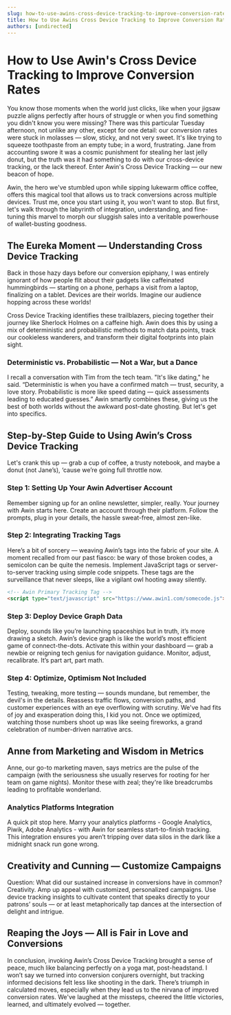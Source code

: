 ```yaml
---
slug: how-to-use-awins-cross-device-tracking-to-improve-conversion-rates
title: How to Use Awins Cross Device Tracking to Improve Conversion Rates
authors: [undirected]
---
```



# How to Use Awin's Cross Device Tracking to Improve Conversion Rates

You know those moments when the world just clicks, like when your jigsaw puzzle aligns perfectly after hours of struggle or when you find something you didn't know you were missing? There was this particular Tuesday afternoon, not unlike any other, except for one detail: our conversion rates were stuck in molasses — slow, sticky, and not very sweet. It's like trying to squeeze toothpaste from an empty tube; in a word, frustrating. Jane from accounting swore it was a cosmic punishment for stealing her last jelly donut, but the truth was it had something to do with our cross-device tracking, or the lack thereof. Enter Awin's Cross Device Tracking — our new beacon of hope.

Awin, the hero we've stumbled upon while sipping lukewarm office coffee, offers this magical tool that allows us to track conversions across multiple devices. Trust me, once you start using it, you won't want to stop. But first, let's walk through the labyrinth of integration, understanding, and fine-tuning this marvel to morph our sluggish sales into a veritable powerhouse of wallet-busting goodness.

## The Eureka Moment — Understanding Cross Device Tracking

Back in those hazy days before our conversion epiphany, I was entirely ignorant of how people flit about their gadgets like caffeinated hummingbirds — starting on a phone, perhaps a visit from a laptop, finalizing on a tablet. Devices are their worlds. Imagine our audience hopping across these worlds!

Cross Device Tracking identifies these trailblazers, piecing together their journey like Sherlock Holmes on a caffeine high. Awin does this by using a mix of deterministic and probabilistic methods to match data points, track our cookieless wanderers, and transform their digital footprints into plain sight.

### Deterministic vs. Probabilistic — Not a War, but a Dance

I recall a conversation with Tim from the tech team. "It's like dating," he said. “Deterministic is when you have a confirmed match — trust, security, a love story. Probabilistic is more like speed dating — quick assessments leading to educated guesses.” Awin smartly combines these, giving us the best of both worlds without the awkward post-date ghosting. But let's get into specifics.

## Step-by-Step Guide to Using Awin’s Cross Device Tracking

Let's crank this up — grab a cup of coffee, a trusty notebook, and maybe a donut (not Jane’s), ‘cause we’re going full throttle now.

### Step 1: Setting Up Your Awin Advertiser Account

Remember signing up for an online newsletter, simpler, really. Your journey with Awin starts here. Create an account through their platform. Follow the prompts, plug in your details, the hassle sweat-free, almost zen-like.

### Step 2: Integrating Tracking Tags 

Here’s a bit of sorcery — weaving Awin’s tags into the fabric of your site. A moment recalled from our past fiasco: be wary of those broken codes, a semicolon can be quite the nemesis. Implement JavaScript tags or server-to-server tracking using simple code snippets. These tags are the surveillance that never sleeps, like a vigilant owl hooting away silently.

```html
<!-- Awin Primary Tracking Tag -->
<script type="text/javascript" src="https://www.awin1.com/somecode.js"></script>
```

### Step 3: Deploy Device Graph Data

Deploy, sounds like you’re launching spaceships but in truth, it’s more drawing a sketch. Awin’s device graph is like the world’s most efficient game of connect-the-dots. Activate this within your dashboard — grab a newbie or reigning tech genius for navigation guidance. Monitor, adjust, recalibrate. It’s part art, part math.

### Step 4: Optimize, Optimism Not Included 

Testing, tweaking, more testing — sounds mundane, but remember, the devil's in the details. Reassess traffic flows, conversion paths, and customer experiences with an eye overflowing with scrutiny. We've had fits of joy and exasperation doing this, I kid you not. Once we optimized, watching those numbers shoot up was like seeing fireworks, a grand celebration of number-driven narrative arcs.

## Anne from Marketing and Wisdom in Metrics

Anne, our go-to marketing maven, says metrics are the pulse of the campaign (with the seriousness she usually reserves for rooting for her team on game nights). Monitor these with zeal; they're like breadcrumbs leading to profitable wonderland.

### Analytics Platforms Integration

A quick pit stop here. Marry your analytics platforms - Google Analytics, Piwik, Adobe Analytics - with Awin for seamless start-to-finish tracking. This integration ensures you aren’t tripping over data silos in the dark like a midnight snack run gone wrong.

## Creativity and Cunning — Customize Campaigns

Question: What did our sustained increase in conversions have in common? Creativity. Amp up appeal with customized, personalized campaigns. Use device tracking insights to cultivate content that speaks directly to your patrons’ souls — or at least metaphorically tap dances at the intersection of delight and intrigue.

## Reaping the Joys — All is Fair in Love and Conversions

In conclusion, invoking Awin’s Cross Device Tracking brought a sense of peace, much like balancing perfectly on a yoga mat, post-headstand. I won’t say we turned into conversion conjurers overnight, but tracking informed decisions felt less like shooting in the dark. There’s triumph in calculated moves, especially when they lead us to the nirvana of improved conversion rates. We've laughed at the missteps, cheered the little victories, learned, and ultimately evolved — together.